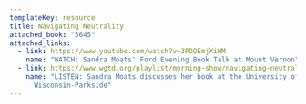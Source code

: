 ```yaml
---
templateKey: resource
title: Navigating Neutrality
attached_book: "5645"
attached_links:
  - link: https://www.youtube.com/watch?v=3PDOEmjXiWM
    name: "WATCH: Sandra Moats' Ford Evening Book Talk at Mount Vernon"
  - link: https://www.wgtd.org/playlist/morning-show/navigating-neutrality-early%C2%A0american-governance-author-dr-sandra-moats
    name: "LISTEN: Sandra Moats discusses her book at the University of
      Wisconsin-Parkside"
---
```

